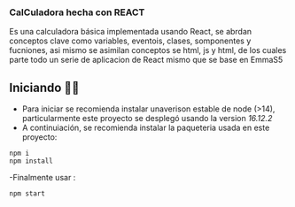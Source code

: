 ### CalCuladora hecha con REACT
Es una calculadora básica implementada usando React, se abrdan conceptos clave como variables, eventois, clases, somponentes y fucniones, asi mismo se asimilan conceptos se html, js y html, de los cuales parte todo un serie de aplicacion de React mismo que se base en EmmaS5
## Iniciando 🛫🛫
- Para iniciar se recomienda instalar unaverison estable de node (>14), particularmente este proyecto se desplegó usando la version *16.12.2* 
- A continuiación, se recomienda instalar la paqueteria usada en este proyecto:
```
npm i 
npm install
```
-Finalmente usar :
```
npm start
```